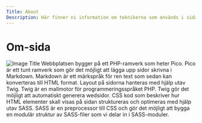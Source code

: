 ```yaml
---
Title: About
Description: Här finner ni information om teknikerna som används i sidan.
---
```


Om-sida
=========
![Image Title](image/leaf_256x256.png)
Webbplatsen bygger på ett PHP-ramverk som heter Pico. Pico är ett tunt ramverk som gör det möjligt att lägga upp sidor skrivna i Markdown. Markdown är ett märkspråk för ren text som sedan kan konverteras till HTML format. Layout på sidorna hanteras med hjälp utav Twig. Twig är en mallmotor för programmeringsspråket PHP. Twig gör det möjligt att automatiskt generera wedsidor. CSS kod som beskriver hur HTML elementer skall visas på sidan struktureras och optimeras med hjälp utav SASS. SASS är en preprocessor till CSS och gör det möjligt att bygga en modulär struktur av SASS-filer som vi delar in i SASS-moduler.